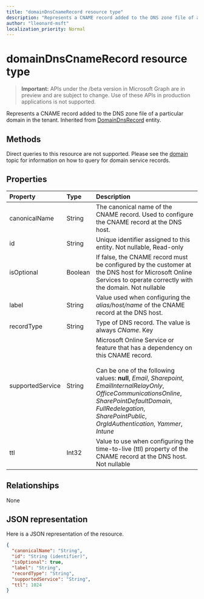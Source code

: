 ```yaml
---
title: "domainDnsCnameRecord resource type"
description: "Represents a CNAME record added to the DNS zone file of a particular domain in the tenant. Inherited from DomainDnsRecord entity."
author: "lleonard-msft"
localization_priority: Normal
---
```


# domainDnsCnameRecord resource type

> **Important:** APIs under the /beta version in Microsoft Graph are in preview and are subject to change. Use of these APIs in production applications is not supported.

Represents a CNAME record added to the DNS zone file of a particular domain in the tenant. Inherited from [DomainDnsRecord](domaindnsrecord.md) entity.


## Methods
Direct queries to this resource are not supported. Please see the [domain](domain.md) topic for information on how to query for domain service records.

## Properties
| Property	   | Type	|Description|
|:---------------|:--------|:----------|
|canonicalName|String| The canonical name of the CNAME record. Used to configure the CNAME record at the DNS host. |
|id|String| Unique identifier assigned to this entity. Not nullable, Read-only|
|isOptional|Boolean| If false, the CNAME record must be configured by the customer at the DNS host for Microsoft Online Services to operate correctly with the domain. Not nullable |
|label|String| Value used when configuring the *alias/host/name* of the CNAME record at the DNS host. |
|recordType|String| Type of DNS record. The value is always *CName*. Key|
|supportedService|String| Microsoft Online Service or feature that has a dependency on this CNAME record.</br></br>Can be one of the following values: **null**, *Email*, *Sharepoint*, *EmailInternalRelayOnly*, *OfficeCommunicationsOnline*, *SharePointDefaultDomain*, *FullRedelegation*, *SharePointPublic*, *OrgIdAuthentication*, *Yammer*, *Intune*|
|ttl|Int32| Value to use when configuring the time-to-live (ttl) property of the CNAME record at the DNS host. Not nullable |

## Relationships
None


## JSON representation
Here is a JSON representation of the resource.

<!-- {
  "blockType": "resource",
  "optionalProperties": [

  ],
  "@odata.type": "microsoft.graph.domainDnsCnameRecord"
}-->

```json
{
  "canonicalName": "String",
  "id": "String (identifier)",
  "isOptional": true,
  "label": "String",
  "recordType": "String",
  "supportedService": "String",
  "ttl": 1024
}

```

<!-- uuid: 8fcb5dbc-d5aa-4681-8e31-b001d5168d79
2015-10-25 14:57:30 UTC -->
<!-- {
  "type": "#page.annotation",
  "description": "domainDnsCnameRecord resource",
  "keywords": "",
  "section": "documentation",
  "tocPath": ""
}-->
